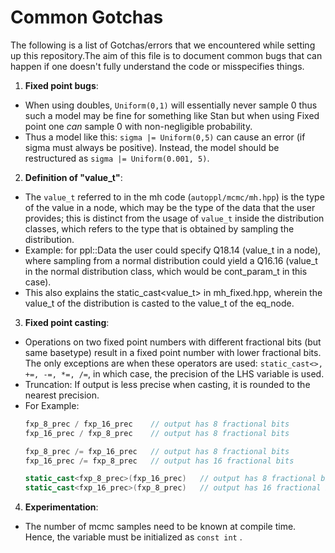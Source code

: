 # Common Gotchas

The following is a list of Gotchas/errors that we encountered while setting up this repository.The aim of this file is to document common bugs that can happen if one doesn't fully understand the code or misspecifies things.


1) **Fixed point bugs**:
* When using doubles, `Uniform(0,1)` will essentially never sample 0 thus such a model may be fine for something like Stan but when using Fixed point one *can* sample 0 with non-negligible probability.
* Thus a model like this: `sigma |= Uniform(0,5)` can cause an error (if sigma must always be positive). Instead, the model should be restructured as `sigma |= Uniform(0.001, 5)`.
2) **Definition of "value_t"**: 
* The `value_t` referred to in the mh code (`autoppl/mcmc/mh.hpp`) is the type of the value in a node, which may be the type of the data that the user provides; this is distinct from the usage of `value_t` inside the distribution classes, which refers to the type that is obtained by sampling the distribution. 
 * Example: for ppl::Data the user could specify Q18.14 (value_t in a node), where sampling from a normal distribution could yield a Q16.16 (value_t in the normal distribution class, which would be cont_param_t in this case). 
 * This also explains the static_cast<value_t> in mh_fixed.hpp, wherein the value_t of the distribution is casted to the value_t of the eq_node.
3) **Fixed point casting**:
* Operations on two fixed point numbers with different fractional bits (but same basetype) result in a fixed point number with lower fractional bits. The only exceptions are when these operators are used: `static_cast<>, +=, -=, *=, /=`, in which case, the precision of the LHS variable is used.
* Truncation: If output is less precise when casting, it is rounded to the nearest precision.
* For Example:
    ```cpp
    fxp_8_prec / fxp_16_prec    // output has 8 fractional bits
    fxp_16_prec / fxp_8_prec    // output has 8 fractional bits

    fxp_8_prec /= fxp_16_prec   // output has 8 fractional bits
    fxp_16_prec /= fxp_8_prec   // output has 16 fractional bits

    static_cast<fxp_8_prec>(fxp_16_prec)   // output has 8 fractional bits
    static_cast<fxp_16_prec>(fxp_8_prec)   // output has 16 fractional bits
    ```
4) **Experimentation**:
* The number of mcmc samples need to be known at compile time. Hence, the variable must be initialized as `const int` .